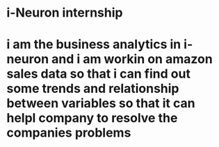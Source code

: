 # i-Neuron internship
# i am the business analytics in i-neuron and i am workin on amazon sales data so that i can find out some trends and relationship between variables so that it can helpl company to resolve the companies problems

